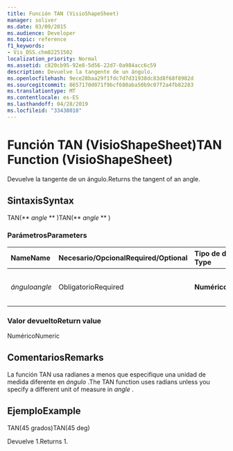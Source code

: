 ```yaml
---
title: Función TAN (VisioShapeSheet)
manager: soliver
ms.date: 03/09/2015
ms.audience: Developer
ms.topic: reference
f1_keywords:
- Vis_DSS.chm82251502
localization_priority: Normal
ms.assetid: c820cb95-92e8-5d56-22d7-0a984acc6c59
description: Devuelve la tangente de un ángulo.
ms.openlocfilehash: 9ece28baa29f1fdc7d7d31938dc83d8f68f8982d
ms.sourcegitcommit: 8657170d071f9bcf680aba50b9c07f2a4fb82283
ms.translationtype: MT
ms.contentlocale: es-ES
ms.lasthandoff: 04/28/2019
ms.locfileid: "33438018"
---
```

# <a name="tan-function-visioshapesheet"></a><span data-ttu-id="9b143-103">Función TAN (VisioShapeSheet)</span><span class="sxs-lookup"><span data-stu-id="9b143-103">TAN Function (VisioShapeSheet)</span></span>

<span data-ttu-id="9b143-104">Devuelve la tangente de un ángulo.</span><span class="sxs-lookup"><span data-stu-id="9b143-104">Returns the tangent of an angle.</span></span>
  
## <a name="syntax"></a><span data-ttu-id="9b143-105">Sintaxis</span><span class="sxs-lookup"><span data-stu-id="9b143-105">Syntax</span></span>

<span data-ttu-id="9b143-106">TAN(\*\* *angle* \*\* )</span><span class="sxs-lookup"><span data-stu-id="9b143-106">TAN(\*\* *angle* \*\* )</span></span> 
  
### <a name="parameters"></a><span data-ttu-id="9b143-107">Parámetros</span><span class="sxs-lookup"><span data-stu-id="9b143-107">Parameters</span></span>

|<span data-ttu-id="9b143-108">**Name**</span><span class="sxs-lookup"><span data-stu-id="9b143-108">**Name**</span></span>|<span data-ttu-id="9b143-109">**Necesario/Opcional**</span><span class="sxs-lookup"><span data-stu-id="9b143-109">**Required/Optional**</span></span>|<span data-ttu-id="9b143-110">**Tipo de datos**</span><span class="sxs-lookup"><span data-stu-id="9b143-110">**Data Type**</span></span>|<span data-ttu-id="9b143-111">**Descripción**</span><span class="sxs-lookup"><span data-stu-id="9b143-111">**Description**</span></span>|
|:-----|:-----|:-----|:-----|
| <span data-ttu-id="9b143-112">_ángulo_</span><span class="sxs-lookup"><span data-stu-id="9b143-112">_angle_</span></span> <br/> |<span data-ttu-id="9b143-113">Obligatorio</span><span class="sxs-lookup"><span data-stu-id="9b143-113">Required</span></span>  <br/> |<span data-ttu-id="9b143-114">**Numérico**</span><span class="sxs-lookup"><span data-stu-id="9b143-114">**Numeric**</span></span> <br/> |<span data-ttu-id="9b143-115">Ángulo del que se va a obtener la tangente.</span><span class="sxs-lookup"><span data-stu-id="9b143-115">The angle of which to get the tangent.</span></span>  <br/> |
   
### <a name="return-value"></a><span data-ttu-id="9b143-116">Valor devuelto</span><span class="sxs-lookup"><span data-stu-id="9b143-116">Return value</span></span>

<span data-ttu-id="9b143-117">Numérico</span><span class="sxs-lookup"><span data-stu-id="9b143-117">Numeric</span></span>
  
## <a name="remarks"></a><span data-ttu-id="9b143-118">Comentarios</span><span class="sxs-lookup"><span data-stu-id="9b143-118">Remarks</span></span>

<span data-ttu-id="9b143-119">La función TAN usa radianes a menos que especifique una unidad de medida diferente en  *ángulo*  .</span><span class="sxs-lookup"><span data-stu-id="9b143-119">The TAN function uses radians unless you specify a different unit of measure in  *angle*  .</span></span> 
  
## <a name="example"></a><span data-ttu-id="9b143-120">Ejemplo</span><span class="sxs-lookup"><span data-stu-id="9b143-120">Example</span></span>

<span data-ttu-id="9b143-121">TAN(45 grados)</span><span class="sxs-lookup"><span data-stu-id="9b143-121">TAN(45 deg)</span></span> 
  
<span data-ttu-id="9b143-122">Devuelve 1.</span><span class="sxs-lookup"><span data-stu-id="9b143-122">Returns 1.</span></span> 
  

